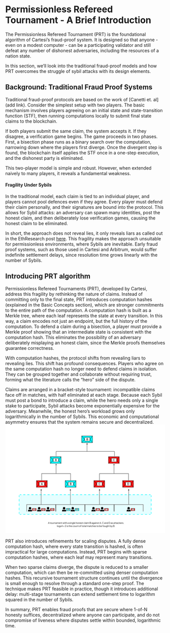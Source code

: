# Permissionless Refereed Tournament - A Brief Introduction

The Permissionless Refereed Tournament (PRT) is the foundational algorithm of Cartesi’s fraud-proof system. It is designed so that anyone - even on a modest computer - can be a participating validator and still defeat any number of dishonest adversaries, including the resources of a nation state.

In this section, we’ll look into the traditional fraud-proof models and how PRT overcomes the struggle of sybil attacks with its design elements. 

## Background: Traditional Fraud Proof Systems
Traditional fraud-proof protocols are based on the work of [Canetti et. al](add link). Consider the simplest setup with two players. The basic mechanism involves players agreeing on an initial state and state-transition function (STF), then running computations locally to submit final state claims to the blockchain. 

If both players submit the same claim, the system accepts it. If they disagree, a verification game begins. The game proceeds in two phases. First, a bisection phase runs as a binary search over the computation, narrowing down where the players first diverge. Once the divergent step is found, the blockchain itself applies the STF once in a one-step execution, and the dishonest party is eliminated.

This two-player model is simple and robust. However, when extended naively to many players, it reveals a fundamental weakness.

#### Fragility Under Sybils
In the traditional model, each claim is tied to an individual player, and players cannot pool defences even if they agree. Every player must defend their claim personally, and their signatures are bound into the protocol. This allows for Sybil attacks: an adversary can spawn many identities, post the honest claim, and then deliberately lose verification games, causing the honest claim to be eliminated.

In short, the approach does not reveal lies, it only reveals liars as called out in the EthResearch post [here](link). This fragility makes the approach unsuitable for permissionless environments, where Sybils are inevitable. Early fraud proof systems, such as those used in Cartesi and Arbitrum, would suffer indefinite settlement delays, since resolution time grows linearly with the number of Sybils.

## Introducing PRT algorithm
Permissionless Refereed Tournaments (PRT), developed by Cartesi, address this fragility by rethinking the nature of claims. Instead of committing only to the final state, PRT introduces computation hashes (explained in the Basic Concepts section), which are stronger commitments to the entire path of the computation.
A computation hash is built as a Merkle tree, where each leaf represents the state at every transition. In this way, a claim encodes not just an endpoint, but the full history of the computation. To defend a claim during a bisection, a player must provide a Merkle proof showing that an intermediate state is consistent with the computation hash. This eliminates the possibility of an adversary deliberately misplaying an honest claim, since the Merkle proofs themselves guarantee correctness.

With computation hashes, the protocol shifts from revealing liars to revealing lies. This shift has profound consequences. Players who agree on the same computation hash no longer need to defend claims in isolation. They can be grouped together and collaborate without requiring trust, forming what the literature calls the “hero” side of the dispute.

Claims are arranged in a bracket-style tournament: incompatible claims face off in matches, with half eliminated at each stage. Because each Sybil must post a bond to introduce a claim, while the hero needs only a single stake to participate, Sybil attacks become exponentially expensive for the adversary. Meanwhile, the honest hero’s workload grows only logarithmically in the number of Sybils. This economic and computational asymmetry ensures that the system remains secure and decentralized.
![PRT Tournament](../images/tournament-bracket.png)

PRT also introduces refinements for scaling disputes. A fully dense computation hash, where every state transition is hashed, is often impractical for large computations. Instead, PRT begins with sparse computation hashes, where each leaf may represent many transitions.

When two sparse claims diverge, the dispute is reduced to a smaller computation, which can then be re-committed using denser computation hashes. This recursive tournament structure continues until the divergence is small enough to resolve through a standard one-step proof. The technique makes PRT feasible in practice, though it introduces additional delay: multi-stage tournaments can extend settlement time to logarithm squared in the number of Sybils.

In summary, PRT enables fraud proofs that are secure where 1-of-N honesty suffices, decentralized where anyone can participate, and do not compromise of liveness where disputes settle within bounded, logarithmic time.

